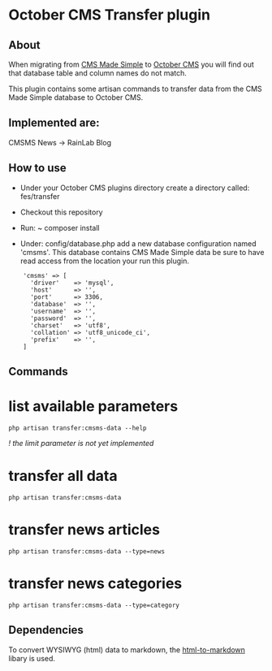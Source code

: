 # October CMS Transfer plugin

## About

When migrating from [CMS Made Simple](http://cmsmadesimple.org) to [October CMS](http://octobercms.com) you will find out that database table and column names do not match.

This plugin contains some artisan commands to transfer data from the CMS Made Simple database to October CMS.

## Implemented are:

CMSMS News -> RainLab Blog

## How to use

- Under your October CMS plugins directory create a directory called: fes/transfer
- Checkout this repository
- Run: ~ composer install

- Under: config/database.php add a new database configuration named 'cmsms'. This database contains CMS Made Simple data be sure to have read access from the location your run this plugin.

```
    'cmsms' => [
      'driver'    => 'mysql',
      'host'      => '',
      'port'      => 3306,
      'database'  => '',
      'username'  => '',
      'password'  => '',
      'charset'   => 'utf8',
      'collation' => 'utf8_unicode_ci',
      'prefix'    => '',
    ]
```

## Commands

# list available parameters

```
php artisan transfer:cmsms-data --help
```

*! the limit parameter is not yet implemented*

# transfer all data

```
php artisan transfer:cmsms-data
```

# transfer news articles

```
php artisan transfer:cmsms-data --type=news
```

# transfer news categories

```
php artisan transfer:cmsms-data --type=category
```


## Dependencies

To convert WYSIWYG (html) data to markdown, the [html-to-markdown](https://github.com/thephpleague/html-to-markdown) libary is used.


